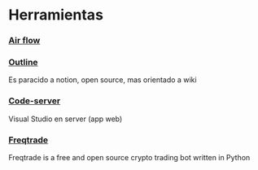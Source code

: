 # Herramientas

### [Air flow](https://hub.docker.com/r/bitnami/airflow/) 

### [Outline](https://github.com/outline/outline)
Es paracido a notion, open source, mas orientado a wiki

### [Code-server](https://hub.docker.com/r/codercom/code-server)
Visual Studio en server (app web)

### [Freqtrade](https://github.com/freqtrade/freqtrade)
Freqtrade is a free and open source crypto trading bot written in Python

